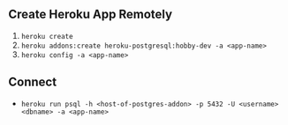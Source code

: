 ## Create Heroku App Remotely
1. `heroku create`
2. `heroku addons:create heroku-postgresql:hobby-dev -a <app-name>`
3. `heroku config -a <app-name>`

## Connect
- `heroku run psql -h <host-of-postgres-addon> -p 5432 -U <username> <dbname> -a <app-name>`